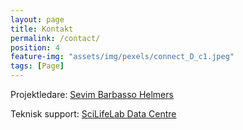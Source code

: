 ```yaml
---
layout: page
title: Kontakt
permalink: /contact/
position: 4
feature-img: "assets/img/pexels/connect_D_c1.jpeg"
tags: [Page]
---
```


Projektledare: <a href="mailto:Sevim.Barbasso-Helmers@scilifelab.uu.se">Sevim Barbasso Helmers</a>
 

Teknisk support: <a href="mailto:datacentre@scilifelab.se">SciLifeLab Data Centre</a>
